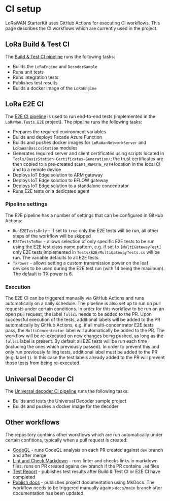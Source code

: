 # CI setup

LoRaWAN StarterKit uses GitHub Actions for executing CI workflows. This page
describes the CI workflows which are currently used in the project.

## LoRa Build & Test CI

The [Build & Test CI pipeline][build-and-test-ci] runs the following tasks:

- Builds the `LoRaEngine` and `DecoderSample`
- Runs unit tests
- Runs integration tests
- Publishes test results
- Builds a docker image of the `LoRaEngine`

## LoRa E2E CI

The [E2E CI pipeline][e2e-ci] is used to run end-to-end tests (implemented in
the `LoRaWan.Tests.E2E` project). The pipeline runs the following tasks:

- Prepares the required environment variables
- Builds and deploys Facade Azure Function
- Builds and pushes docker images for `LoRaWanNetworkServer` and
  `LoRaWanBasicsStation` modules
- Generates required server and client certificates using scripts located in
  `Tools/BasicStation-Certificates-Generation/`; the trust certificates are then
  copied to a pre-created `$CERT_REMOTE_PATH` location in the local CI and to a
  remote device
- Deploys IoT Edge solution to ARM gateway
- Deploys IoT Edge solution to EFLOW gateway
- Deploys IoT Edge solution to a standalone concentrator
- Runs E2E tests on a dedicated agent

### Pipeline settings

The E2E pipeline has a number of settings that can be configured in GitHub
Actions:

- `RunE2ETestsOnly` - if set to `true` only the E2E tests will be run, all other
  steps of the workflow will be skipped
- `E2ETestsToRun` - allows selection of only specific E2E tests to be run using
  the E2E test class name pattern, e.g. if set to `[MultiGatewayTest]` only E2E
  tests implemented in `Tests/E2E/MultiGatewayTests.cs` will be run. The
  variable defaults to all E2E tests.
- `TxPower` - allows setting a custom transmission power on the leaf devices to
  be used during the E2E test run (with 14 being the maximum). The default is TX
  power is 6.

### Execution

The E2E CI can be triggered manually via GitHub Actions and runs automatically
on a daily schedule. The pipeline is also set up to run on pull requests under
certain conditions. In order for this workflow to be run on an open pull
request, the label `fullci` needs to be added to the PR. Upon successful
execution of the tests, additional labels will be added to the PR automatically
by GitHub Actions, e.g. if all multi-concentrator E2E tests pass, the
`MultiConcentrator` label will automatically be added to the PR. The workflow
will be re-executed on new changes being pushed, as long as the `fullci` label
is present. By default all E2E tests will be run each time (including the ones
which previously passed). In order to prevent this and only run previously
failing tests, additional label must be added to the PR (e.g. label `1`). In
this case the test labels already added to the PR will prevent those tests from
being re-executed.

## Universal Decoder CI

The [Universal decoder CI pipeline][decoder-ci] runs the following tasks:

- Builds and tests the Universal Decoder sample project
- Builds and pushes a docker image for the decoder

## Other workflows

The repository contains other workflows which are run automatically under
certain confitions, typically when a pull request is created:

- [CodeQL][codeql] - runs CodeQL analysis on each PR created against `dev`
  branch and after merge
- [Lint and Check Markdown][lint-markdown] - runs linter and checks links in
  markdown files; runs on PR created agains `dev` branch if the PR contains
  `.md` files
- [Test Report][test-report] - publishes test results after Build & Test CI or
  E2E CI have completed
- [Publish docs][publish-docs] - publishes project documentation using MkDocs.
  The workflow needs to be triggered manually agains `docs/main` branch after
  documentation has been updated

[build-and-test-ci]:
https://github.com/Azure/iotedge-lorawan-starterkit/blob/dev/.github/workflows/ci.yaml
[e2e-ci]:
https://github.com/Azure/iotedge-lorawan-starterkit/blob/dev/.github/workflows/e2e-ci.yaml
[decoder-ci]:
https://github.com/Azure/iotedge-lorawan-starterkit/blob/dev/.github/workflows/universal_decoder_ci.yaml
[codeql]:
https://github.com/Azure/iotedge-lorawan-starterkit/blob/dev/.github/workflows/codeql-analysis.yml
[lint-markdown]:
https://github.com/Azure/iotedge-lorawan-starterkit/blob/442391dbdfe110e09e8448db7e9098de28403f34/.github/workflows/md-linter.yaml
[test-report]:
https://github.com/Azure/iotedge-lorawan-starterkit/blob/dev/.github/workflows/test_report.yaml
[publish-docs]:
https://github.com/Azure/iotedge-lorawan-starterkit/blob/dev/.github/workflows/publish-docs-new-version.yml
